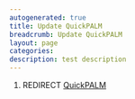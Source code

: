 ```yaml
---
autogenerated: true
title: Update QuickPALM
breadcrumb: Update QuickPALM
layout: page
categories: 
description: test description
---
```


1.  REDIRECT [QuickPALM](QuickPALM)
